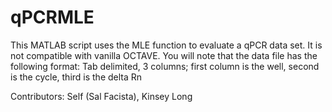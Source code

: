 # qPCRMLE
This MATLAB script uses the MLE function to evaluate a qPCR data set. It is not compatible with vanilla OCTAVE.
You will note that the data file has the following format: Tab delimited, 3 columns; first column is the well, second is the cycle, third is the delta Rn

Contributors: Self (Sal Facista), Kinsey Long
